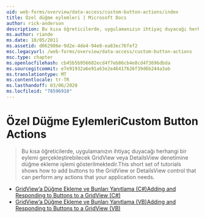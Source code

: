 ```yaml
---
uid: web-forms/overview/data-access/custom-button-actions/index
title: Özel düğme eylemleri | Microsoft Docs
author: rick-anderson
description: Bu kısa öğreticilerde, uygulamanızın ihtiyaç duyacağı herhangi bir eylemi gerçekleştirebilecek GridView veya DetailsView denetimine düğme ekleme işlemi gösterilmektedir.
ms.author: riande
ms.date: 10/05/2011
ms.assetid: d062986e-9d2e-4de4-94e8-ea83ec76fef2
msc.legacyurl: /web-forms/overview/data-access/custom-button-actions
msc.type: chapter
ms.openlocfilehash: cb45b5b956602ecd4f7eb86cb4e8cd4f3696dbda
ms.sourcegitcommit: e7e91932a6e91a63e2e46417626f39d6b244a3ab
ms.translationtype: MT
ms.contentlocale: tr-TR
ms.lasthandoff: 03/06/2020
ms.locfileid: "78596910"
---
```

# <a name="custom-button-actions"></a><span data-ttu-id="3f5e3-103">Özel Düğme Eylemleri</span><span class="sxs-lookup"><span data-stu-id="3f5e3-103">Custom Button Actions</span></span>

> <span data-ttu-id="3f5e3-104">Bu kısa öğreticilerde, uygulamanızın ihtiyaç duyacağı herhangi bir eylemi gerçekleştirebilecek GridView veya DetailsView denetimine düğme ekleme işlemi gösterilmektedir.</span><span class="sxs-lookup"><span data-stu-id="3f5e3-104">This short set of tutorials shows how to add buttons to the GridView or DetailsView control that can perform any actions that your application needs.</span></span>

- [<span data-ttu-id="3f5e3-105">GridView’a Düğme Ekleme ve Bunları Yanıtlama (C#)</span><span class="sxs-lookup"><span data-stu-id="3f5e3-105">Adding and Responding to Buttons to a GridView (C#)</span></span>](adding-and-responding-to-buttons-to-a-gridview-cs.md)
- [<span data-ttu-id="3f5e3-106">GridView’a Düğme Ekleme ve Bunları Yanıtlama (VB)</span><span class="sxs-lookup"><span data-stu-id="3f5e3-106">Adding and Responding to Buttons to a GridView (VB)</span></span>](adding-and-responding-to-buttons-to-a-gridview-vb.md)
